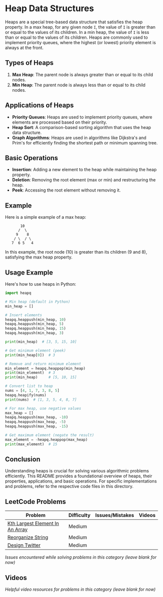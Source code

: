 # Heap Data Structures

Heaps are a special tree-based data structure that satisfies the heap property. In a max heap, for any given node `I`, the value of `I` is greater than or equal to the values of its children. In a min heap, the value of `I` is less than or equal to the values of its children. Heaps are commonly used to implement priority queues, where the highest (or lowest) priority element is always at the front.

## Types of Heaps

1. **Max Heap**: The parent node is always greater than or equal to its child nodes.
2. **Min Heap**: The parent node is always less than or equal to its child nodes.

## Applications of Heaps

- **Priority Queues**: Heaps are used to implement priority queues, where elements are processed based on their priority.
- **Heap Sort**: A comparison-based sorting algorithm that uses the heap data structure.
- **Graph Algorithms**: Heaps are used in algorithms like Dijkstra's and Prim's for efficiently finding the shortest path or minimum spanning tree.

## Basic Operations

- **Insertion**: Adding a new element to the heap while maintaining the heap property.
- **Deletion**: Removing the root element (max or min) and restructuring the heap.
- **Peek**: Accessing the root element without removing it.

## Example

Here is a simple example of a max heap:

```
       10
      /  \
     9    8
    / \  / \
   7  6 5   4
```

In this example, the root node (10) is greater than its children (9 and 8), satisfying the max heap property.

## Usage Example

Here's how to use heaps in Python:

```python
import heapq

# Min heap (default in Python)
min_heap = []

# Insert elements
heapq.heappush(min_heap, 10)
heapq.heappush(min_heap, 5)
heapq.heappush(min_heap, 15)
heapq.heappush(min_heap, 3)

print(min_heap)  # [3, 5, 15, 10]

# Get minimum element (peek)
print(min_heap[0])  # 3

# Remove and return minimum element
min_element = heapq.heappop(min_heap)
print(min_element)  # 3
print(min_heap)     # [5, 10, 15]

# Convert list to heap
nums = [4, 1, 7, 3, 8, 5]
heapq.heapify(nums)
print(nums)  # [1, 3, 5, 4, 8, 7]

# For max heap, use negative values
max_heap = []
heapq.heappush(max_heap, -10)
heapq.heappush(max_heap, -5)
heapq.heappush(max_heap, -15)

# Get maximum element (negate the result)
max_element = -heapq.heappop(max_heap)
print(max_element)  # 15
```

## Conclusion

Understanding heaps is crucial for solving various algorithmic problems efficiently. This README provides a foundational overview of heaps, their properties, applications, and basic operations. For specific implementations and problems, refer to the respective code files in this directory.

## LeetCode Problems

| Problem | Difficulty | Issues/Mistakes | Videos |
|---------|------------|-----------------|--------|
| [Kth Largest Element In An Array](https://leetcode.com/problems/kth-largest-element-in-an-array/description/) | Medium | | |
| [Reorganize String](https://leetcode.com/problems/reorganize-string/description/) | Medium | | |
| [Design Twitter](https://leetcode.com/problems/design-twitter/description/) | Medium | | |
*Issues encountered while solving problems in this category (leave blank for now)*

## Videos
*Helpful video resources for problems in this category (leave blank for now)*
